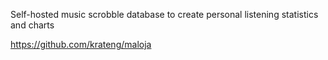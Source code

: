 Self-hosted music scrobble database to create personal listening statistics and charts

https://github.com/krateng/maloja
